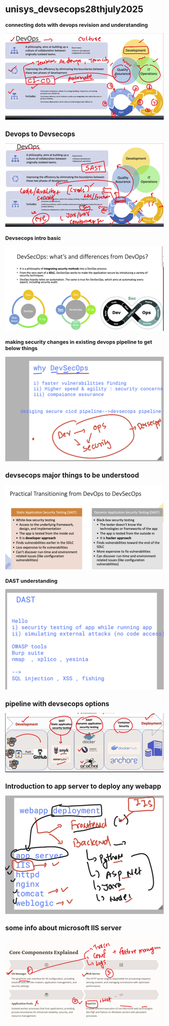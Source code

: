 # unisys_devsecops28thjuly2025

### connecting dots with devops revision and understanding 

<img src="devops1.png">

## Devops to Devsecops 

<img src="devops2.png">

### Devsecops intro basic 

<img src="devops3.png">

### making security changes in existing devops pipeline to get below things 

<img src="devops4.png">

## devsecops  major things to be understood 

<img src="devops5.png">

### DAST understanding 

<img src="devops6.png">

## pipeline with devsecops options 

<img src="devops7.png">

## Introduction to app server to deploy any webapp 

<img src="sec11.png">

## some info about microsoft IIS server 

<img src="sec12.png">